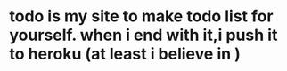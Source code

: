 # todo is my site to make todo list for yourself. when i end with it,i push it to heroku (at least i believe in )
